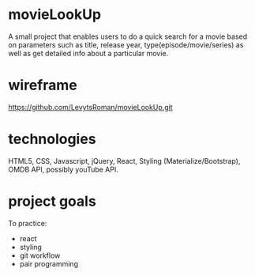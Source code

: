 # movieLookUp
A small project that enables users to do a quick search for a movie based on parameters such as title, release year, type(episode/movie/series) as well as get detailed info about a particular movie.

# wireframe
https://github.com/LevytsRoman/movieLookUp.git

# technologies
  HTML5, CSS, Javascript, jQuery, React, Styling (Materialize/Bootstrap), OMDB API, possibly youTube API.

# project goals
  To practice:
  - react
  - styling
  - git workflow
  - pair programming
